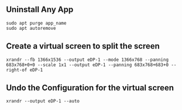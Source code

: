 ## Uninstall Any App
```
sudo apt purge app_name
sudo apt autoremove
```
## Create a virtual screen to split the screen
```
xrandr --fb 1366x1536 --output eDP-1 --mode 1366x768 --panning 683x768+0+0 --scale 1x1 --output eDP-1 --panning 683x768+683+0 --right-of eDP-1
```
## Undo the Configuration for the virtual screen
```
xrandr --output eDP-1 --auto
```

